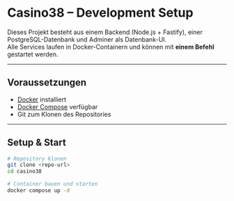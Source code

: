 # Casino38 – Development Setup

Dieses Projekt besteht aus einem Backend (Node.js + Fastify), einer PostgreSQL-Datenbank und Adminer als Datenbank-UI.  
Alle Services laufen in Docker-Containern und können mit **einem Befehl** gestartet werden.

---

## Voraussetzungen

- [Docker](https://www.docker.com/get-started) installiert  
- [Docker Compose](https://docs.docker.com/compose/) verfügbar  
- Git zum Klonen des Repositories

---

## Setup & Start

```bash
# Repository klonen
git clone <repo-url>
cd casino38

# Container bauen und starten
docker compose up -d
